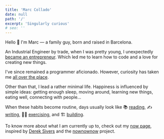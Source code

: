 ```yaml
---
title: 'Marc Collado'
date: null
path: '/'
excerpt: 'Singularly curious'
# seo: ''
---
```


Hello 👋 I'm Marc — a family guy, born and raised in Barcelona.

An Industrial Engineer by trade, when I was pretty young, I unexpectedly [became an entrepreneur](/work/iomando). Which led me to learn how to code and a love for creating new things.

I've since remained a programmer aficionado. However, curiosity has taken me [all over the place](/work).

Other than that, I lead a rather minimal life. Happiness is influenced by simple ideas: getting enough sleep, moving around, learning new things, eating well, connecting with people...

When these habits become routine, days usually look like 📚 [reading](/books), ✍️ [writing](/blog), 🏃‍♂️ [exercising](https://www.strava.com/athletes/marccollado), and 🏗 [building](/work/gamestry).

To know more about what I am currently up to, check out my [now page](/now), inspired by [Derek Sivers](https://twitter.com/sivers) and the [nownownow](https://nownownow.com/) project.
